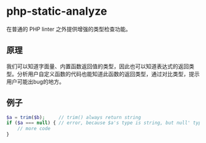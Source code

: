 # php-static-analyze

在普通的 PHP linter 之外提供增强的类型检查功能。

## 原理

我们可以知道字面量、内置函数返回值的类型，因此也可以知道表达式的返回类型。分析用户自定义函数的代码也能知道此函数的返回类型，通过对比类型，提示用户可能出bug的地方。

## 例子

```php
$a = trim($b);     // trim() always return string
if ($a === null) { // error, because $a's type is string, but null' type is null
    // more code
}
```

